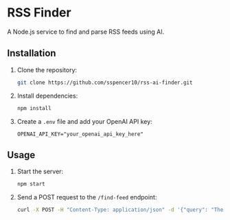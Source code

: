 # RSS Finder

A Node.js service to find and parse RSS feeds using AI.

## Installation

1. Clone the repository:
   ```bash
   git clone https://github.com/sspencer10/rss-ai-finder.git
   ```
2. Install dependencies:
   ```bash
   npm install
   ```
3. Create a `.env` file and add your OpenAI API key:
   ```
   OPENAI_API_KEY="your_openai_api_key_here"
   ```

## Usage

1. Start the server:
   ```bash
   npm start
   ```
2. Send a POST request to the `/find-feed` endpoint:
   ```bash
   curl -X POST -H "Content-Type: application/json" -d '{"query": "The Wall Street Journal"}' http://localhost:3030/find-feed